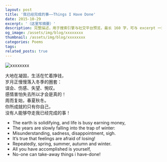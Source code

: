 ```yaml
---
layout: post
title: '我已经完成的事——Things I Have Done'
date: 2015-10-29
excerpt: '（这里写摘要）'
description: 完整描述，用于搜索引擎与社交平台预览，最长 160 字，可与 excerpt 一致
og_image: /assets/img/blog/xxxxxxxx
thumbnail: /assets/img/blog/xxxxxxxx
categories: Poems
tags: 
related_posts: true
---
```


<img src="/assets/img/blog/xxxxxxxx" alt="xxxxxxxx">

大地在凝固，生活在忙着挣钱，  
岁月正慢慢落入冬季的圈套：  
误会、伤感、失望、惋叹。  
感情害怕失去所以才会是真的！  
周而复始，春夏秋冬。  
你所成就的只有你自己，  
没有人能够夺走我已经完成的事！

- The earth is solidifying, and life is busy earning money,
- The years are slowly falling into the trap of winter:
- Misunderstanding, sadness, disappointment, sigh.
- It’s true that feelings are afraid of losing!
- Repeatedly, spring, summer, autumn and winter.
- All you have accomplished is yourself,
- No-one can take-away things i have-done!